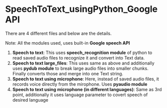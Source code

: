 # SpeechToText_usingPython_GoogleAPI

There are 4 different files and below are the details.

Note: All the modules used, uses built-in **Google speech API**

1) **Speech to text**: This uses **speech_recognition module** of python to read saved audio files to recognize it and convert into Text data.
2) **Speech to text large_files**: This uses same as above and additionally uses **pydub module** to break large audio files into smaller chunks. Finally converts those and merge into one Text string.
3) **Speech to text using microphone**: Here, instead of saved audio files, it records voice directly from the mirophone. Uses **pyaudio module**
4) **Speech to text using microphone (in different languages)**: Same as 3rd point, additionally it uses language parameter to covert speech of desired language
